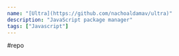 ```yaml
---
name: "[Ultra](https://github.com/nachoaldamav/ultra)"
description: "JavaScript package manager"
tags: ["Javascript"]
---
```

#repo
